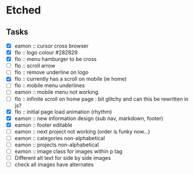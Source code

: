 # Etched


## Tasks
- [x] eamon :: cursor cross browser
- [x] flo :: logo colour #282829
- [x] flo :: menu hamburger to be cross
- [ ] flo :: scroll arrow
- [ ] flo :: remove underline on logo
- [x] flo :: currently has a scroll on mobile (ie home)
- [ ] flo :: mobile menu underlines
- [ ] eamon :: mobile menu not working
- [ ] flo :: infinite scroll on home page : bit glitchy and can this be rewritten in js?
- [x] flo :: initial page load animation (rhythm)
- [x] eamon :: new information design (sub nav, markdown, footer)
- [x] eamon :: footer editable
- [ ] eamon :: next project not working (order is funky now...)
- [ ] eamon :: categories non-alphabetical
- [ ] eamon :: projects non-alphabetical
- [ ] eamon :: image class for images within p tag
- [ ] Different alt text for side by side images
- [ ] check all images have alternates
